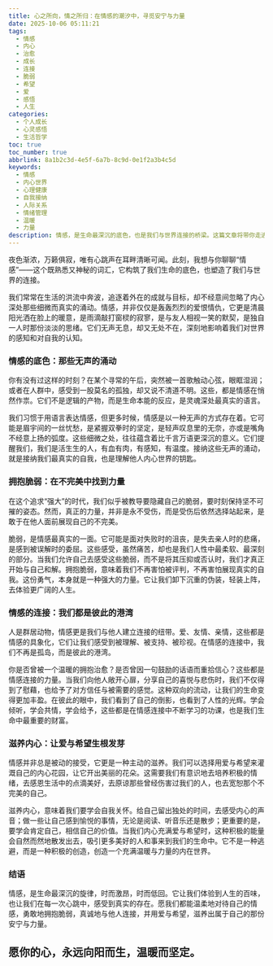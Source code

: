 ```yaml
---
title: 心之所向，情之所归：在情感的潮汐中，寻觅安宁与力量
date: 2025-10-06 05:11:21
tags:
  - 情感
  - 内心
  - 治愈
  - 成长
  - 连接
  - 脆弱
  - 希望
  - 爱
  - 感悟
  - 人生
categories:
  - 个人成长
  - 心灵感悟
  - 生活哲学
toc: true
toc_number: true
abbrlink: 8a1b2c3d-4e5f-6a7b-8c9d-0e1f2a3b4c5d
keywords:
  - 情感
  - 内心世界
  - 心理健康
  - 自我接纳
  - 人际关系
  - 情绪管理
  - 温暖
  - 力量
description: 情感，是生命最深沉的底色，也是我们与世界连接的桥梁。这篇文章将带你走进内心深处，感受那些无声的涌动，拥抱脆弱，在每一次心跳中找到真实的力量，最终在爱与希望中，滋养出属于自己的安宁港湾。愿我们都能在情感的潮汐中，找到属于自己的那份安宁与力量。
---
```


夜色渐浓，万籁俱寂，唯有心跳声在耳畔清晰可闻。此刻，我想与你聊聊“情感”——这个既熟悉又神秘的词汇，它构筑了我们生命的底色，也塑造了我们与世界的连接。

我们常常在生活的洪流中奔波，追逐着外在的成就与目标，却不经意间忽略了内心深处那些细微而真实的涌动。情感，并非仅仅是轰轰烈烈的爱恨情仇，它更是清晨阳光洒在脸上的暖意，是雨滴敲打窗棂的寂寥，是与友人相视一笑的默契，是独自一人时那份淡淡的思绪。它们无声无息，却又无处不在，深刻地影响着我们对世界的感知和对自我的认知。

### 情感的底色：那些无声的涌动

你有没有过这样的时刻？在某个寻常的午后，突然被一首歌触动心弦，眼眶湿润；或者在人群中，感受到一股莫名的孤独，却又说不清道不明。这些，都是情感在悄然作祟。它们不是逻辑的产物，而是生命本能的反应，是灵魂深处最真实的语言。

我们习惯于用语言表达情感，但更多时候，情感是以一种无声的方式存在着。它可能是眉宇间的一丝忧愁，是紧握双拳时的坚定，是轻声叹息里的无奈，亦或是嘴角不经意上扬的弧度。这些细微之处，往往蕴含着比千言万语更深沉的意义。它们提醒我们，我们是活生生的人，有血有肉，有感知，有温度。接纳这些无声的涌动，就是接纳我们最真实的自我，也是理解他人内心世界的钥匙。

### 拥抱脆弱：在不完美中找到力量

在这个追求“强大”的时代，我们似乎被教导要隐藏自己的脆弱，要时刻保持坚不可摧的姿态。然而，真正的力量，并非是永不受伤，而是受伤后依然选择站起来，是敢于在他人面前展现自己的不完美。

脆弱，是情感最真实的一面。它可能是面对失败时的沮丧，是失去亲人时的悲痛，是感到被误解时的委屈。这些感受，虽然痛苦，却也是我们人性中最柔软、最深刻的部分。当我们允许自己去感受这些脆弱，而不是将其压抑或否认时，我们才真正开始与自己和解。拥抱脆弱，意味着我们不再害怕被评判，不再害怕展现真实的自我。这份勇气，本身就是一种强大的力量。它让我们卸下沉重的伪装，轻装上阵，去体验更广阔的人生。

### 情感的连接：我们都是彼此的港湾

人是群居动物，情感更是我们与他人建立连接的纽带。爱、友情、亲情，这些都是情感的具象化，它们让我们感受到被理解、被支持、被珍视。在情感的连接中，我们不再是孤岛，而是彼此的港湾。

你是否曾被一个温暖的拥抱治愈？是否曾因一句鼓励的话语而重拾信心？这些都是情感连接的力量。当我们向他人敞开心扉，分享自己的喜悦与悲伤时，我们不仅得到了慰藉，也给予了对方信任与被需要的感觉。这种双向的流动，让我们的生命变得更加丰盈。在彼此的眼中，我们看到了自己的倒影，也看到了人性的光辉。学会倾听，学会共情，学会给予，这些都是在情感连接中不断学习的功课，也是我们生命中最重要的财富。

### 滋养内心：让爱与希望生根发芽

情感并非总是被动的接受，它更是一种主动的滋养。我们可以选择用爱与希望来灌溉自己的内心花园，让它开出美丽的花朵。这需要我们有意识地去培养积极的情绪，去感恩生活中的点滴美好，去原谅那些曾经伤害过我们的人，也去宽恕那个不完美的自己。

滋养内心，意味着我们要学会自我关怀。给自己留出独处的时间，去感受内心的声音；做一些让自己感到愉悦的事情，无论是阅读、听音乐还是散步；更重要的是，要学会肯定自己，相信自己的价值。当我们内心充满爱与希望时，这种积极的能量会自然而然地散发出去，吸引更多美好的人和事来到我们的生命中。它不是一种逃避，而是一种积极的创造，创造一个充满温暖与力量的内在世界。

### 结语

情感，是生命最深沉的旋律，时而激昂，时而低回。它让我们体验到人生的百味，也让我们在每一次心跳中，感受到真实的存在。愿我们都能温柔地对待自己的情感，勇敢地拥抱脆弱，真诚地与他人连接，并用爱与希望，滋养出属于自己的那份安宁与力量。

愿你的心，永远向阳而生，温暖而坚定。
---